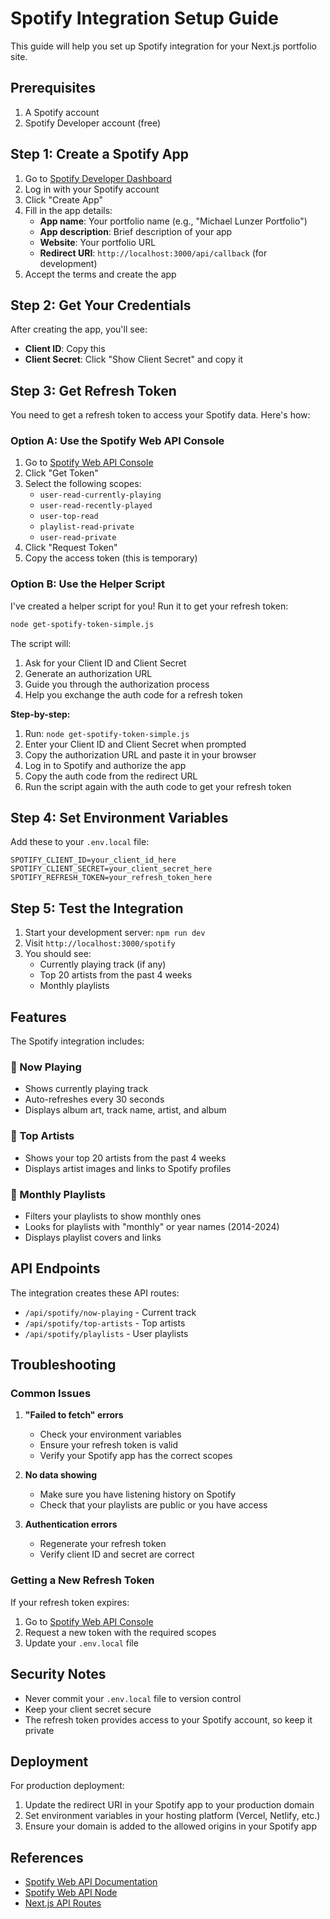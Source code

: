 # Spotify Integration Setup Guide

This guide will help you set up Spotify integration for your Next.js portfolio site.

## Prerequisites

1. A Spotify account
2. Spotify Developer account (free)

## Step 1: Create a Spotify App

1. Go to [Spotify Developer Dashboard](https://developer.spotify.com/dashboard)
2. Log in with your Spotify account
3. Click "Create App"
4. Fill in the app details:
   - **App name**: Your portfolio name (e.g., "Michael Lunzer Portfolio")
   - **App description**: Brief description of your app
   - **Website**: Your portfolio URL
   - **Redirect URI**: `http://localhost:3000/api/callback` (for development)
5. Accept the terms and create the app

## Step 2: Get Your Credentials

After creating the app, you'll see:
- **Client ID**: Copy this
- **Client Secret**: Click "Show Client Secret" and copy it

## Step 3: Get Refresh Token

You need to get a refresh token to access your Spotify data. Here's how:

### Option A: Use the Spotify Web API Console

1. Go to [Spotify Web API Console](https://developer.spotify.com/console/)
2. Click "Get Token"
3. Select the following scopes:
   - `user-read-currently-playing`
   - `user-read-recently-played`
   - `user-top-read`
   - `playlist-read-private`
   - `user-read-private`
4. Click "Request Token"
5. Copy the access token (this is temporary)

### Option B: Use the Helper Script

I've created a helper script for you! Run it to get your refresh token:

```bash
node get-spotify-token-simple.js
```

The script will:
1. Ask for your Client ID and Client Secret
2. Generate an authorization URL
3. Guide you through the authorization process
4. Help you exchange the auth code for a refresh token

**Step-by-step:**
1. Run: `node get-spotify-token-simple.js`
2. Enter your Client ID and Client Secret when prompted
3. Copy the authorization URL and paste it in your browser
4. Log in to Spotify and authorize the app
5. Copy the auth code from the redirect URL
6. Run the script again with the auth code to get your refresh token

## Step 4: Set Environment Variables

Add these to your `.env.local` file:

```env
SPOTIFY_CLIENT_ID=your_client_id_here
SPOTIFY_CLIENT_SECRET=your_client_secret_here
SPOTIFY_REFRESH_TOKEN=your_refresh_token_here
```

## Step 5: Test the Integration

1. Start your development server: `npm run dev`
2. Visit `http://localhost:3000/spotify`
3. You should see:
   - Currently playing track (if any)
   - Top 20 artists from the past 4 weeks
   - Monthly playlists

## Features

The Spotify integration includes:

### 🎵 Now Playing
- Shows currently playing track
- Auto-refreshes every 30 seconds
- Displays album art, track name, artist, and album

### 🎤 Top Artists
- Shows your top 20 artists from the past 4 weeks
- Displays artist images and links to Spotify profiles

### 📝 Monthly Playlists
- Filters your playlists to show monthly ones
- Looks for playlists with "monthly" or year names (2014-2024)
- Displays playlist covers and links

## API Endpoints

The integration creates these API routes:

- `/api/spotify/now-playing` - Current track
- `/api/spotify/top-artists` - Top artists
- `/api/spotify/playlists` - User playlists

## Troubleshooting

### Common Issues

1. **"Failed to fetch" errors**
   - Check your environment variables
   - Ensure your refresh token is valid
   - Verify your Spotify app has the correct scopes

2. **No data showing**
   - Make sure you have listening history on Spotify
   - Check that your playlists are public or you have access

3. **Authentication errors**
   - Regenerate your refresh token
   - Verify client ID and secret are correct

### Getting a New Refresh Token

If your refresh token expires:

1. Go to [Spotify Web API Console](https://developer.spotify.com/console/)
2. Request a new token with the required scopes
3. Update your `.env.local` file

## Security Notes

- Never commit your `.env.local` file to version control
- Keep your client secret secure
- The refresh token provides access to your Spotify account, so keep it private

## Deployment

For production deployment:

1. Update the redirect URI in your Spotify app to your production domain
2. Set environment variables in your hosting platform (Vercel, Netlify, etc.)
3. Ensure your domain is added to the allowed origins in your Spotify app

## References

- [Spotify Web API Documentation](https://developer.spotify.com/documentation/web-api/)
- [Spotify Web API Node](https://github.com/thelinmichael/spotify-web-api-node)
- [Next.js API Routes](https://nextjs.org/docs/api-routes/introduction) 